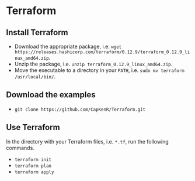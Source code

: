 # Terraform

## Install Terraform
* Download the appropriate package, i.e. `wget https://releases.hashicorp.com/terraform/0.12.9/terraform_0.12.9_linux_amd64.zip`.
* Unzip the package, i.e. `unzip terraform_0.12.9_linux_amd64.zip`.
* Move the executable to a directory in your `PATH`, i.e. `sudo mv terraform /usr/local/bin/`.

## Download the examples
* `git clone https://github.com/CapKenR/Terraform.git`

## Use Terraform
In the directory with your Terraform files, i.e. `*.tf`, run the following commands.
* `terraform init`
* `terraform plan`
* `terraform apply`
